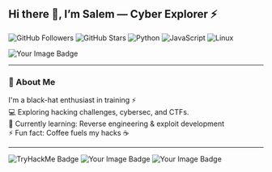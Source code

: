 ## Hi there 👋, I’m Salem — Cyber Explorer ⚡

![GitHub Followers](https://img.shields.io/github/followers/Salem-Sahmimi?style=social)
![GitHub Stars](https://img.shields.io/github/stars/Salem-Sahmimi?style=social)
![Python](https://img.shields.io/badge/Python-3.11-blue)
![JavaScript](https://img.shields.io/badge/JavaScript-ES6-yellow)
![Linux](https://img.shields.io/badge/Linux-Kali-black)

<!-- TryHackMe Badge -->
<img src="https://tryhackme-badges.s3.amazonaws.com/BRAIN404.png" alt="Your Image Badge" />

---

### 🖤 About Me
I'm a black-hat enthusiast in training ⚡  
💻 Exploring hacking challenges, cybersec, and CTFs.  
🌱 Currently learning: Reverse engineering & exploit development  
⚡ Fun fact: Coffee fuels my hacks ☕

---


<img src="https://tryhackme-badges.s3.amazonaws.com/OMAR404.png" alt="TryHackMe Badge" />

<img src="https://tryhackme-badges.s3.amazonaws.com/BRAIN404.png" alt="Your Image Badge" />

<img src="https://tryhackme-badges.s3.amazonaws.com/BRAIN404.png" alt="Your Image Badge" />
